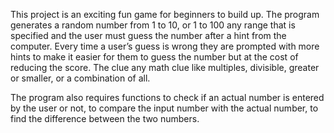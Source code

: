 This project is an exciting fun game for beginners to build up. The program generates a random number from 1 to 10, or 1 to 100 any range that is specified and the user must guess the number after a hint from the computer. Every time a user’s guess is wrong they are prompted with more hints to make it easier for them to guess the number but at the cost of reducing the score. The clue any math clue like multiples, divisible, greater or smaller, or a combination of all. 

The program also requires functions to check if an actual number is entered by the user or not, to compare the input number with the actual number, to find the difference between the two numbers. 
